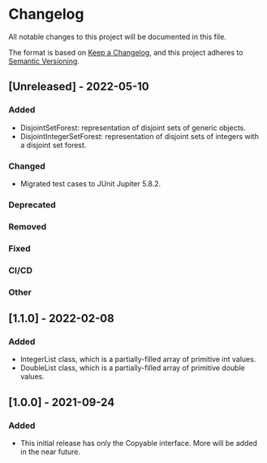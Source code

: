 # Changelog
All notable changes to this project will be documented in this file.

The format is based on [Keep a Changelog](https://keepachangelog.com/en/1.0.0/),
and this project adheres to [Semantic Versioning](https://semver.org/spec/v2.0.0.html).

## [Unreleased] - 2022-05-10

### Added
* DisjointSetForest: representation of disjoint sets of generic objects.
* DisjointIntegerSetForest: representation of disjoint sets of integers with
  a disjoint set forest.

### Changed
* Migrated test cases to JUnit Jupiter 5.8.2.

### Deprecated

### Removed

### Fixed

### CI/CD

### Other


## [1.1.0] - 2022-02-08

### Added
* IntegerList class, which is a partially-filled array of primitive int values.
* DoubleList class, which is a partially-filled array of primitive double values.


## [1.0.0] - 2021-09-24

### Added
* This initial release has only the Copyable interface. More will be added in the
  near future.
